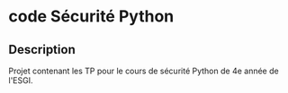 # code Sécurité Python

## Description

Projet contenant les TP pour le cours de sécurité Python de 4e année de l'ESGI.



